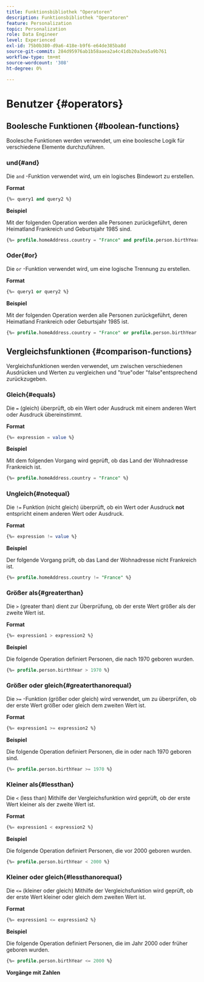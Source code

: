 ```yaml
---
title: Funktionsbibliothek "Operatoren"
description: Funktionsbibliothek "Operatoren"
feature: Personalization
topic: Personalization
role: Data Engineer
level: Experienced
exl-id: 75b0b380-d9a6-418e-b9f6-e64de385ba8d
source-git-commit: 284d95976ab1b58aaea2a4c41db20a3ea5a9b761
workflow-type: tm+mt
source-wordcount: '308'
ht-degree: 0%

---
```


# Benutzer {#operators}

## Boolesche Funktionen {#boolean-functions}

Boolesche Funktionen werden verwendet, um eine boolesche Logik für verschiedene Elemente durchzuführen.

### und{#and}

Die `and` -Funktion verwendet wird, um ein logisches Bindewort zu erstellen.

**Format**

```sql
{%= query1 and query2 %}
```

**Beispiel**

Mit der folgenden Operation werden alle Personen zurückgeführt, deren Heimatland Frankreich und Geburtsjahr 1985 sind.

```sql
{%= profile.homeAddress.country = "France" and profile.person.birthYear = 1985 %}
```

### Oder{#or}

Die `or` -Funktion verwendet wird, um eine logische Trennung zu erstellen.

**Format**

```sql
{%= query1 or query2 %}
```

**Beispiel**

Mit der folgenden Operation werden alle Personen zurückgeführt, deren Heimatland Frankreich oder Geburtsjahr 1985 ist.

```sql
{%= profile.homeAddress.country = "France" or profile.person.birthYear = 1985 %}
```

<!--
## Not{#not}

The `not` (or `!`) function is used to create a logical negation.

**Format**

```sql
not ({QUERY})
!({QUERY})
```

**Example**

The following operation will return all people who do not have their home country as Canada.

```sql
not (homeAddress.countryISO = "CA")
```
-->

## Vergleichsfunktionen {#comparison-functions}

Vergleichsfunktionen werden verwendet, um zwischen verschiedenen Ausdrücken und Werten zu vergleichen und &quot;true&quot;oder &quot;false&quot;entsprechend zurückzugeben.

### Gleich{#equals}

Die `=` (gleich) überprüft, ob ein Wert oder Ausdruck mit einem anderen Wert oder Ausdruck übereinstimmt.

**Format**

```sql
{%= expression = value %}
```

**Beispiel**

Mit dem folgenden Vorgang wird geprüft, ob das Land der Wohnadresse Frankreich ist.

```sql
{%= profile.homeAddress.country = "France" %}
```

### Ungleich{#notequal}

Die `!=` Funktion (nicht gleich) überprüft, ob ein Wert oder Ausdruck **not** entspricht einem anderen Wert oder Ausdruck.

**Format**

```sql
{%= expression != value %}
```

**Beispiel**

Der folgende Vorgang prüft, ob das Land der Wohnadresse nicht Frankreich ist.

```sql
{%= profile.homeAddress.country != "France" %}
```

### Größer als{#greaterthan}

Die `>` (greater than) dient zur Überprüfung, ob der erste Wert größer als der zweite Wert ist.

**Format**

```sql
{%= expression1 > expression2 %}
```

**Beispiel**

Die folgende Operation definiert Personen, die nach 1970 geboren wurden.

```sql
{%= profile.person.birthYear > 1970 %}
```

### Größer oder gleich{#greaterthanorequal}

Die `>=` -Funktion (größer oder gleich) wird verwendet, um zu überprüfen, ob der erste Wert größer oder gleich dem zweiten Wert ist.

**Format**

```sql
{%= expression1 >= expression2 %}
```

**Beispiel**

Die folgende Operation definiert Personen, die in oder nach 1970 geboren sind.

```sql
{%= profile.person.birthYear >= 1970 %}
```

### Kleiner als{#lessthan}

Die `<` (less than) Mithilfe der Vergleichsfunktion wird geprüft, ob der erste Wert kleiner als der zweite Wert ist.

**Format**

```sql
{%= expression1 < expression2 %}
```

**Beispiel**

Die folgende Operation definiert Personen, die vor 2000 geboren wurden.

```sql
{%= profile.person.birthYear < 2000 %}
```

### Kleiner oder gleich{#lessthanorequal}

Die `<=` (kleiner oder gleich) Mithilfe der Vergleichsfunktion wird geprüft, ob der erste Wert kleiner oder gleich dem zweiten Wert ist.

**Format**

```sql
{%= expression1 <= expression2 %}
```

**Beispiel**

Die folgende Operation definiert Personen, die im Jahr 2000 oder früher geboren wurden.

```sql
{%= profile.person.birthYear <= 2000 %}
```

**Vorgänge mit Zahlen**

